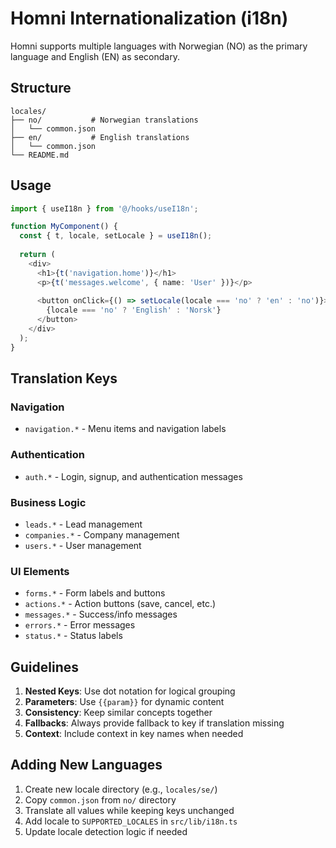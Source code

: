 # Homni Internationalization (i18n)

Homni supports multiple languages with Norwegian (NO) as the primary language and English (EN) as secondary.

## Structure

```
locales/
├── no/           # Norwegian translations
│   └── common.json
├── en/           # English translations  
│   └── common.json
└── README.md
```

## Usage

```typescript
import { useI18n } from '@/hooks/useI18n';

function MyComponent() {
  const { t, locale, setLocale } = useI18n();
  
  return (
    <div>
      <h1>{t('navigation.home')}</h1>
      <p>{t('messages.welcome', { name: 'User' })}</p>
      
      <button onClick={() => setLocale(locale === 'no' ? 'en' : 'no')}>
        {locale === 'no' ? 'English' : 'Norsk'}
      </button>
    </div>
  );
}
```

## Translation Keys

### Navigation
- `navigation.*` - Menu items and navigation labels

### Authentication  
- `auth.*` - Login, signup, and authentication messages

### Business Logic
- `leads.*` - Lead management
- `companies.*` - Company management  
- `users.*` - User management

### UI Elements
- `forms.*` - Form labels and buttons
- `actions.*` - Action buttons (save, cancel, etc.)
- `messages.*` - Success/info messages
- `errors.*` - Error messages
- `status.*` - Status labels

## Guidelines

1. **Nested Keys**: Use dot notation for logical grouping
2. **Parameters**: Use `{{param}}` for dynamic content
3. **Consistency**: Keep similar concepts together
4. **Fallbacks**: Always provide fallback to key if translation missing
5. **Context**: Include context in key names when needed

## Adding New Languages

1. Create new locale directory (e.g., `locales/se/`)
2. Copy `common.json` from `no/` directory
3. Translate all values while keeping keys unchanged
4. Add locale to `SUPPORTED_LOCALES` in `src/lib/i18n.ts`
5. Update locale detection logic if needed